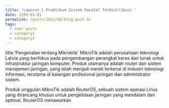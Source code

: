```yaml
---
title: 'Laporan 1 Praktikum Sistem Paralel Terdistribusi '
date: 2199-01-01
permalink: /posts/2012/08/blog-post-4/
tags:
  - cool posts
  - category1
  - category2
---
```


title:'Pengenalan tentang Mikroktik'
MikroTik adalah perusahaan teknologi Latvia yang berfokus pada pengembangan perangkat keras dan lunak untuk infrastruktur jaringan komputer. Produk utamanya adalah router dan sistem manajemen jaringan, yang telah menjadi merek terkenal di industri teknologi informasi, terutama di kalangan profesional jaringan dan administrator sistem.

Produk unggulan MikroTik adalah RouterOS, sebuah sistem operasi Linux yang dirancang khusus untuk pengelolaan jaringan yang mendalam dan optimal. RouterOS menawarkan 
